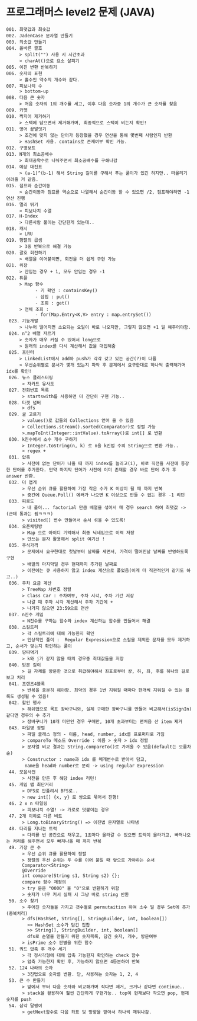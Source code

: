 프로그래머스 level2 문제 (JAVA)
===============================
    001. 최댓값과 최솟값
    002. JadenCase 문자열 만들기
    003. 최솟값 만들기
    004. 올바른 괄호
         > split("") 사용 시 시간초과 
         > charAt()으로 요소 살피기
    005. 이진 변환 반복하기
    006. 숫자의 표현
         > 홀수인 약수의 개수와 같다.
    007. 피보나치 수
         > bottom-up
    008. 다음 큰 숫자
         > 처음 숫자의 1의 개수를 세고, 이후 다음 숫자중 1의 개수가 큰 숫자를 찾음
    009. 카펫
    010. 짝지어 제거하기
         > 스택에 담으면서 제거해가며, 최종적으로 스택이 비는지 확인!
    011. 영어 끝말잇기
         > 조건에 맞지 않는 단어가 등장했을 경우 연산을 통해 몇번째 사람인지 반환
         > HashSet 사용. contains로 존재여부 확인 가능.
    012. 구명보트
    013. N개의 최소공배수
         > 최대공약수로 나눠주면서 최소공배수를 구해나감
    014. 예상 대진표
         > (a-1)^(b-1) 해서 String 길이를 구해서 푸는 풀이가 있긴 하지만.. 떠올리기 어려울 거 같음.
    015. 점프와 순간이동
         > 순간이동과 점프를 역순으로 나열해서 순간이동 할 수 있으면 /2, 점프해야하면 -1 연산 진행
    016. 멀리 뛰기
         > 피보나치 수열
    017. H-Index
         > 다른사람 풀이는 간단한게 있는데..
    018. 캐시
         > LRU 
    019. 행렬의 곱셈
         > 3중 반복으로 해결 가능 
    020. 괄호 회전하기
         > 배열을 이어붙이면, 회전을 더 쉽게 구현 가능
    021. 위장
         > 안입는 경우 + 1, 모두 안입는 경우 -1
    022. 튜플 
         > Map 함수 
               - 키 확인 : containsKey() 
               - 삽입 : put()
               - 조회 : get()
         > 전체 조회 : 
               - for(Map.Entry<K,V> entry : map.entrySet())
     023. 기능개발
         > 나누어 떨어지면 소요되는 요일이 바로 나오지만, 그렇지 않으면 +1 일 해주어야함.
     024. n^2 배열 자르기
         > 숫자가 매우 커질 수 있어서 long으로
         > 원래의 index를 다시 계산해서 값을 대입해줌
     025. 프린터
         > LinkedList에서 add와 push가 각각 갖고 있는 공간(?)이 다름
         > 우선순위별로 문서가 몇개 있는지 파악 후 문제에서 요구한대로 하나씩 출력해가며 idx를 확인!
     026. 뉴스 클러스터링
          > 자카드 유사도
     027. 전화번호 목록
          > startswith를 사용하면 더 간단히 구현 가능..
     028. 타겟 넘버
          > dfs
     029. 귤 고르기 
          > values()로 값들의 Collections 얻어 올 수 있음
          > Collections.stream().sorted(Comparator)로 정렬 가능
          >.mapToInt(Integer::intValue).toArray()로 int[] 로 변환
     030. k진수에서 소수 개수 구하기
          > Integer.toString(n, k) 로 n을 k진법 수의 String으로 변환 가능..
          > regex + 
     031. 압축
          > 사전에 없는 단어가 나올 때 까지 index를 늘리고(i), 바로 직전을 사전에 등장한 단어를 추가한다. 만약 마지막 단어가 사전에 이미 존재할 경우 바로 단어 추가 후 answer 반환.
     032. 더 맵게
          > 우선 순위 큐를 활용하여 가장 작은 수가 K 이상이 될 때 까지 반복
          > 중간에 Queue.Poll() 에러가 나오면 K 이상으로 만들 수 없는 경우 -1 리턴
     033. 피로도
          > 내 풀이... factorial 만큼 배열을 섞어서 매 경우 search 하여 최댓값 -> (근데 통과는 됨ㅋㅋㅋ)
          > visited[] 변수 만들어서 순서 섞을 수 있도록!
     034. 오픈채팅방
          > Map 으로 아이디 기억해서 최종 닉네임으로 이력 저장
          > 안쓰는 문자 활용해서 split 여기선 !
     035. 주식가격
          > 문제에서 요구한대로 첫날부터 날짜를 세면서, 가격이 떨어진날 날짜를 반영하도록 구현
          > 배열의 마지막일 경우 현재까지 추가된 날짜로
          > 이전에는 큐 사용하지 않고 index 계산으로 풀었음(이게 더 직관적인거 같기도 하고..)
     036. 주차 요금 계산
          > TreeMap 차번호 정렬
          > Class Car : 주차여부, 주차 시각, 주차 기간 저장
          > 나갈 때 주차 시각 계산해서 주차 기간에 +
          > 나가지 않으면 23:59으로 연산
     037. n진수 게임
          > N진수를 구하는 함수와 index 계산하는 함수를 만들어서 해결
     038. 스킬트리
          > 각 스킬트리에 대해 가능한지 확인
          > 인상적인 풀이 :  Regular Expression으로 스킬을 제외한 문자를 모두 제거하고, 순서가 맞는지 확인하는 풀이
     039. 땅따먹기
          > k와 j가 같지 않을 때의 경우중 최대값들을 저장
     040. 방문 길이
          > 길 자체를 방문한 것으로 취급해야해서 좌표로부터 상, 하, 좌, 후를 하나의 길로 보고 처리
     041. 프렌즈4블록
          > 반복을 충분히 해야함. 최악의 경우 1번 지워질 때마다 한개씩 지워질 수 있는 블록도 생성될 수 있음!
     042. 할인 행사
          > 해쉬맵으로 목표 장바구니와, 실제 구매한 장바구니를 만들어 비교해서(isSignIn) 같다면 경우의 수 추가
          > 장바구니가 10개 미만인 경우 구매만, 10개 초과부터는 맨처음 산 item 제거
     043. 파일명 정렬
          > 파일 클래스 정의 - 이름, head, number, idx를 프로퍼티로 가짐
          > compareTo 메소드 Override : 이름 > 숫자 > idx 정렬
          > 문자열 비교 결과는 String.compareTo()로 가져올 수 있음(default는 오름차순)
          > Constructor : name과 idx 를 매개변수로 받아서 담고,
           name을 head와 number로 분리 -> using regular Expression
     44. 모음사전
          > 사전을 만든 후 해당 index 리턴! 
     45. 게임 맵 최단거리
          > DFS로 안풀려서 BFS로..
          > new int[] {x, y} 로 쌍으로 묶어서 진행!
     46. 2 x n 타일링
          > 피보나치 수열! -> 가로로 덧붙이는 경우  
     47. 2개 이하로 다른 비트
          > Long.toBinaryString() => 이진법 문자열로 나타냄
     48. 다리를 지나는 트럭 
          > 다리를 빈 공간으로 채우고, 1초마다 올라갈 수 있으면 트럭이 올라가고, 빠져나오는 처리를 해주면서 모두 빠져나올 때 까지 반복
     49. 가장 큰 수
          > 우선 순위 큐를 활용하여 정렬
          > 정렬의 우선 순위는 두 수를 이어 붙일 때 앞으로 가야하는 순서
          Comparator<String>  
          @Override
          int compare(String s1, String s2) {};
          compare 함수 재정의 
          > try 문은 "0000" 을 "0"으로 반환하기 위함
          > 숫자가 너무 커서 실패 시 그냥 바로 string 반환
     50. 소수 찾기
          > 주어진 숫자들을 가지고 갯수별로 permutaition 하여 소수 일 경우 Set에 추가(중복처리)
          > dfs(HashSet, String[], StringBuilder, int, boolean[])
            >> HashSet 소수가 담긴 집합
            >> String[], StringBuilder, int, boolean[] 
            dfs로 순열을 만들기 위한 숫자목록, 담긴 숫자, 개수, 방문여부
          > isPrime 소수 판별을 위한 함수
     51. 쿼드 압축 후 개수 세기
          > 각 정사각형에 대해 압축 가능한지 확인하는 check 함수
          > 압축 가능한지 확인 후, 가능하지 않으면 4등분하여 반복
     52. 124 나라의 숫자
          > 3진법으로 숫자를 변환. 단, 사용하는 숫자는 1, 2, 4
     53. 큰 수 만들기
          > 앞에서 부터 다음 숫자와 비교해가며 작다면 제거, 크거나 같다면 continue..
          > stack을 활용하여 훨씬 간단하게 구현가능.. top이 현재보다 작으면 pop, 현재 숫자를 push
     54. 삼각 달팽이
          > getNext함수로 다음 좌표 및 방향을 받아서 하나씩 채워나감.
          
